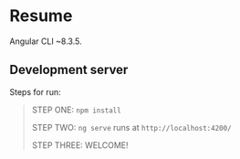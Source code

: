 # Resume

Angular CLI ~8.3.5.

## Development server

Steps for run:
> STEP ONE: `npm install`
> 
> STEP TWO: `ng serve` runs at `http://localhost:4200/`
> 
> STEP THREE: WELCOME!
